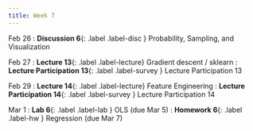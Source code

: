 ```yaml
---
title: Week 7
---
```


Feb 26
: **Discussion 6**{: .label .label-disc } Probability, Sampling, and Visualization

Feb 27
: **Lecture 13**{: .label .label-lecture} Gradient descent / sklearn
: **Lecture Participation 13**{: .label .label-survey } Lecture Participation 13

Feb 29
: **Lecture 14**{: .label .label-lecture} Feature Engineering
: **Lecture Participation 14**{: .label .label-survey } Lecture Participation 14


Mar 1
: **Lab 6**{: .label .label-lab }  OLS (due Mar 5)
: **Homework 6**{: .label .label-hw } Regression (due Mar 7)